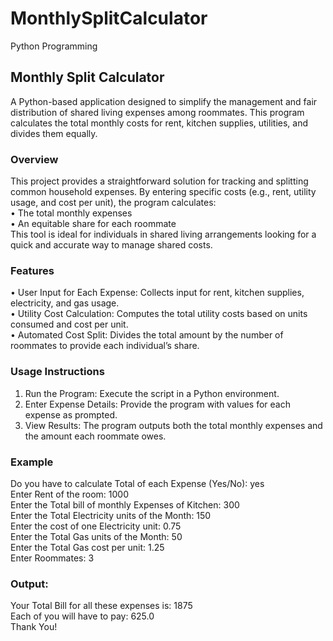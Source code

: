 # MonthlySplitCalculator
Python Programming 
## Monthly Split Calculator
A Python-based application designed to simplify the management and fair distribution of shared living expenses among roommates. This program calculates the total monthly costs for rent, kitchen supplies, utilities, and divides them equally.
### Overview
This project provides a straightforward solution for tracking and splitting common household expenses. By entering specific costs (e.g., rent, utility usage, and cost per unit), the program calculates: <br>
•	The total monthly expenses <br>
•	An equitable share for each roommate <br>
This tool is ideal for individuals in shared living arrangements looking for a quick and accurate way to manage shared costs.
### Features
•	User Input for Each Expense: Collects input for rent, kitchen supplies, electricity, and gas usage. <br>
•	Utility Cost Calculation: Computes the total utility costs based on units consumed and cost per unit. <br>
•	Automated Cost Split: Divides the total amount by the number of roommates to provide each individual’s share. <br>
### Usage Instructions
1.	Run the Program: Execute the script in a Python environment. <br>
2.	Enter Expense Details: Provide the program with values for each expense as prompted. <br>
3.	View Results: The program outputs both the total monthly expenses and the amount each roommate owes. <br>
### Example 
Do you have to calculate Total of each Expense (Yes/No): yes <br>
Enter Rent of the room: 1000 <br>
Enter the Total bill of monthly Expenses of Kitchen: 300 <br>
Enter the Total Electricity units of the Month: 150 <br>
Enter the cost of one Electricity unit: 0.75 <br>
Enter the Total Gas units of the Month: 50 <br>
Enter the Total Gas cost per unit: 1.25 <br>
Enter Roommates: 3 <br>

### Output:
Your Total Bill for all these expenses is: 1875 <br>
Each of you will have to pay: 625.0 <br>
Thank You!
